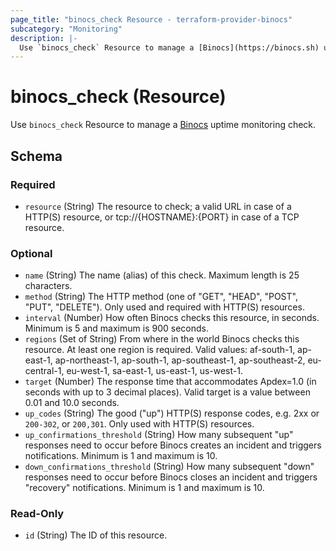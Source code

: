 ```yaml
---
page_title: "binocs_check Resource - terraform-provider-binocs"
subcategory: "Monitoring"
description: |-
  Use `binocs_check` Resource to manage a [Binocs](https://binocs.sh) uptime monitoring check.
---
```


# binocs_check (Resource)

Use `binocs_check` Resource to manage a [Binocs](https://binocs.sh) uptime monitoring check.

## Schema

### Required

- `resource` (String) The resource to check; a valid URL in case of a HTTP(S) resource, or tcp://{HOSTNAME}:{PORT} in case of a TCP resource.

### Optional

- `name` (String) The name (alias) of this check. Maximum length is 25 characters.
- `method` (String) The HTTP method (one of "GET", "HEAD", "POST", "PUT", "DELETE"). Only used and required with HTTP(S) resources.
- `interval` (Number) How often Binocs checks this resource, in seconds. Minimum is 5 and maximum is 900 seconds.
- `regions` (Set of String) From where in the world Binocs checks this resource. At least one region is required. Valid values: af-south-1, ap-east-1, ap-northeast-1, ap-south-1, ap-southeast-1, ap-southeast-2, eu-central-1, eu-west-1, sa-east-1, us-east-1, us-west-1.
- `target` (Number) The response time that accommodates Apdex=1.0 (in seconds with up to 3 decimal places). Valid target is a value between 0.01 and 10.0 seconds.
- `up_codes` (String) The good ("up") HTTP(S) response codes, e.g. 2xx or `200-302`, or `200,301`. Only used with HTTP(S) resources.
- `up_confirmations_threshold` (String) How many subsequent "up" responses need to occur before Binocs creates an incident and triggers notifications. Minimum is 1 and maximum is 10.
- `down_confirmations_threshold` (String) How many subsequent "down" responses need to occur before Binocs closes an incident and triggers "recovery" notifications. Minimum is 1 and maximum is 10.

### Read-Only

- `id` (String) The ID of this resource.


